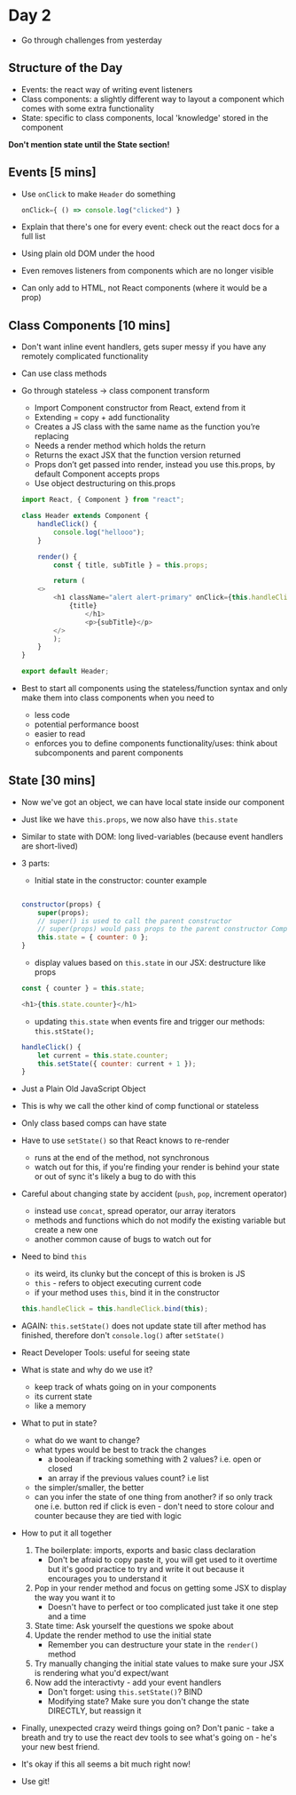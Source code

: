 # Day 2

- Go through challenges from yesterday

## Structure of the Day
- Events: the react way of writing event listeners
- Class components: a slightly different way to layout a component which comes with some extra functionality
- State: specific to class components, local 'knowledge' stored in the component

**Don't mention state until the State section!**

## Events [5 mins]
- Use `onClick` to make `Header` do something
	
	```js
	onClick={ () => console.log("clicked") }
	```

- Explain that there's one for every event: check out the react docs for a full list
- Using plain old DOM under the hood
- Even removes listeners from components which are no longer visible
- Can only add to HTML, not React components (where it would be a prop)

## Class Components [10 mins]
- Don't want inline event handlers, gets super messy if you have any remotely complicated functionality
- Can use class methods
- Go through stateless -> class component transform
	- Import Component constructor from React, extend from it
	- Extending = copy + add functionality
	- Creates a JS class with the same name as the function you’re replacing
	- Needs a render method which holds the return
	- Returns the exact JSX that the function version
returned
	- Props don’t get passed into render, instead you use this.props, by default Component accepts props
	- Use object destructuring on this.props

	```js
	import React, { Component } from "react";

	class Header extends Component {
		handleClick() {
			console.log("hellooo");
  	   	}
	
		render() {
			const { title, subTitle } = this.props;

   	    	return (
		<>
			<h1 className="alert alert-primary" onClick={this.handleClick}>
          		{title}
        	    	</h1>
        	    	<p>{subTitle}</p>
      		</>
    		);
  	    }
	}

	export default Header;
	```

- Best to start all components using the stateless/function syntax and only make them into class components when you need to 
	- less code
	- potential performance boost
	- easier to read
	- enforces you to define components functionality/uses: think about subcomponents and parent components

## State [30 mins]
- Now we've got an object, we can have local state inside our component
- Just like we have `this.props`, we now also have `this.state`
- Similar to state with DOM: long lived-variables (because event handlers are short-lived)
- 3 parts:
	- Initial state in the constructor: counter example
	```js
	
	constructor(props) {
		super(props);
		// super() is used to call the parent constructor
		// super(props) would pass props to the parent constructor Component
		this.state = { counter: 0 };
	}

	```
	
	- display values based on `this.state` in our JSX: destructure like props
	```js
	const { counter } = this.state;

	<h1>{this.state.counter}</h1>
	```	

	- updating `this.state` when events fire and trigger our methods: `this.stState();`

	```js
	handleClick() {
		let current = this.state.counter;
		this.setState({ counter: current + 1 });
	}
	```

- Just a Plain Old JavaScript Object
- This is why we call the other kind of comp functional or stateless
- Only class based comps can have state
- Have to use `setState()` so that React knows to re-render
	- runs at the end of the method, not synchronous
	- watch out for this, if you're finding your render is behind your state or out of sync it's likely a bug to do with this
- Careful about changing state by accident (`push`, `pop`, increment operator)
	- instead use `concat`, spread operator, our array iterators
	- methods and functions which do not modify the existing variable but create a new one
	- another common cause of bugs to watch out for
- Need to bind `this`
	- its weird, its clunky but the concept of this is broken is JS
	- `this` - refers to object executing current code
	- if your method uses `this`, bind it in the constructor
	```js
	this.handleClick = this.handleClick.bind(this);
	```
- AGAIN: `this.setState()` does not update state till after method has finished, therefore don't `console.log()` after `setState()`
- React Developer Tools: useful for seeing state
- What is state and why do we use it?
	- keep track of whats going on in your components
	- its current state
	- like a memory
- What to put in state?
	- what do we want to change?
	- what types would be best to track the changes
		- a boolean if tracking something with 2 values? i.e. open or closed
		- an array if the previous values count? i.e list
	- the simpler/smaller, the better
	- can you infer the state of one thing from another? if so only track one i.e. button red if click is even - don't need to store colour and counter because they are tied with logic
- How to put it all together
	1. The boilerplate: imports, exports and basic class declaration
		- Don't be afraid to copy paste it, you will get used to it overtime but it's good practice to try and write it out because it encourages you to understand it
	2. Pop in your render method and focus on getting some JSX to display the way you want it to 
		- Doesn't have to perfect or too complicated just take it one step and a time
	3. State time: Ask yourself the questions we spoke about
	4. Update the render method to use the initial state
		- Remember you can destructure your state in the `render()` method
	5. Try manually changing the initial state values to make sure your JSX is rendering what you'd expect/want
	6. Now add the interactivty - add your event handlers
		- Don't forget:	using `this.setState()`? BIND
		- Modifying state? Make sure you don't change the state DIRECTLY, but reassign it
- Finally, unexpected crazy weird things going on? Don't panic - take a breath and try to use the react dev tools to see what's going on - he's your new best friend.
- It's okay if this all seems a bit much right now!
- Use git!
